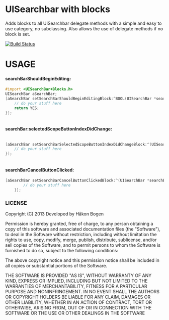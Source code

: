 UISearchbar with blocks
=======================
Adds blocks to all UISearchbar delegate methods with a simple and easy to use category, no subclassing. Also allows the use of delegate methods if no block is set.

[![Build Status](https://travis-ci.org/haaakon/UISearchBar-Blocks.png)](https://travis-ci.org/haaakon/UISearchBar-Blocks)


USAGE
=====

#### searchBarShouldBeginEditing:
```objective-c
#import <UISearchBar+Blocks.h>
UISearchBar aSearchBar;
[aSearchBar setSearchBarShouldBeginEditingBlock:^BOOL(UISearchBar *searchBar) {
    // do your stuff here
    return YES;
}];
    
```

####  searchBar:selectedScopeButtonIndexDidChange:
```objective-c
    
[aSearchBar setSearchBarSelectedScopeButtonIndexDidChangeBlock:^(UISearchBar *searchBar, NSInteger index) {
    // do your stuff here
}];
    

```
#### searchBarCancelButtonClicked:
```objective-c
[aSearchBar setSearchBarCancelButtonClickedBlock:^(UISearchBar *searchBar) {
        // do your stuff here
    }];
```
### LICENSE

Copyright (C) 2013 Developed by Håkon Bogen

Permission is hereby granted, free of charge, to any person obtaining a copy of this software and associated documentation files (the "Software"), to deal in the Software without restriction, including without limitation the rights to use, copy, modify, merge, publish, distribute, sublicense, and/or sell copies of the Software, and to permit persons to whom the Software is furnished to do so, subject to the following conditions:

The above copyright notice and this permission notice shall be included in all copies or substantial portions of the Software.

THE SOFTWARE IS PROVIDED "AS IS", WITHOUT WARRANTY OF ANY KIND, EXPRESS OR IMPLIED, INCLUDING BUT NOT LIMITED TO THE WARRANTIES OF MERCHANTABILITY, FITNESS FOR A PARTICULAR PURPOSE AND NONINFRINGEMENT. IN NO EVENT SHALL THE AUTHORS OR COPYRIGHT HOLDERS BE LIABLE FOR ANY CLAIM, DAMAGES OR OTHER LIABILITY, WHETHER IN AN ACTION OF CONTRACT, TORT OR OTHERWISE, ARISING FROM, OUT OF OR IN CONNECTION WITH THE SOFTWARE OR THE USE OR OTHER DEALINGS IN THE SOFTWARE
